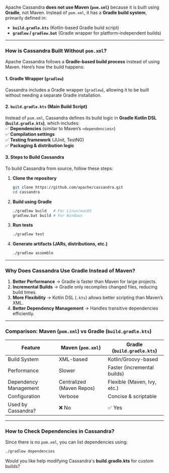 Apache Cassandra **does not use Maven (`pom.xml`)** because it is built using **Gradle**, not Maven. Instead of `pom.xml`, it has a **Gradle build system**, primarily defined in:  

- **`build.gradle.kts`** (Kotlin-based Gradle build script)  
- **`gradlew` / `gradlew.bat`** (Gradle wrapper for platform-independent builds)  

---

### **How is Cassandra Built Without `pom.xml`?**
Apache Cassandra follows a **Gradle-based build process** instead of using Maven. Here’s how the build happens:  

#### **1. Gradle Wrapper (`gradlew`)**
Cassandra includes a Gradle wrapper (`gradlew`), allowing it to be built without needing a separate Gradle installation.  

#### **2. `build.gradle.kts` (Main Build Script)**
Instead of `pom.xml`, Cassandra defines its build logic in **Gradle Kotlin DSL (`build.gradle.kts`)**, which includes:  
✅ **Dependencies** (similar to Maven’s `<dependencies>`)  
✅ **Compilation settings**  
✅ **Testing framework** (JUnit, TestNG)  
✅ **Packaging & distribution logic**  

#### **3. Steps to Build Cassandra**
To build Cassandra from source, follow these steps:

1. **Clone the repository**  
   ```sh
   git clone https://github.com/apache/cassandra.git
   cd cassandra
   ```

2. **Build using Gradle**  
   ```sh
   ./gradlew build   # For Linux/macOS
   gradlew.bat build # For Windows
   ```

3. **Run tests**  
   ```sh
   ./gradlew test
   ```

4. **Generate artifacts (JARs, distributions, etc.)**  
   ```sh
   ./gradlew assemble
   ```

---

### **Why Does Cassandra Use Gradle Instead of Maven?**
1. **Better Performance** → Gradle is faster than Maven for large projects.  
2. **Incremental Builds** → Gradle only recompiles changed files, reducing build times.  
3. **More Flexibility** → Kotlin DSL (`.kts`) allows better scripting than Maven’s XML.  
4. **Better Dependency Management** → Handles transitive dependencies efficiently.  

---

### **Comparison: Maven (`pom.xml`) vs Gradle (`build.gradle.kts`)**
| Feature         | Maven (`pom.xml`) | Gradle (`build.gradle.kts`) |
|---------------|-----------------|-----------------|
| Build System | XML-based | Kotlin/Groovy-based |
| Performance | Slower | Faster (incremental builds) |
| Dependency Management | Centralized (Maven Repos) | Flexible (Maven, Ivy, etc.) |
| Configuration | Verbose | Concise & scriptable |
| Used by Cassandra? | ❌ No | ✅ Yes |

---

### **How to Check Dependencies in Cassandra?**
Since there is no `pom.xml`, you can list dependencies using:  
```sh
./gradlew dependencies
```

Would you like help modifying Cassandra's **build.gradle.kts** for custom builds?